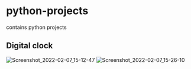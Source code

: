 # python-projects
contains python projects

## Digital clock
![Screenshot_2022-02-07_15-12-47](https://user-images.githubusercontent.com/90661230/152807998-35072295-7e5e-48d0-a102-b0e75537b482.png)
![Screenshot_2022-02-07_15-26-10](https://user-images.githubusercontent.com/90661230/152808041-013cb86d-c4cd-4d8d-ae27-29c814665fdd.png)
